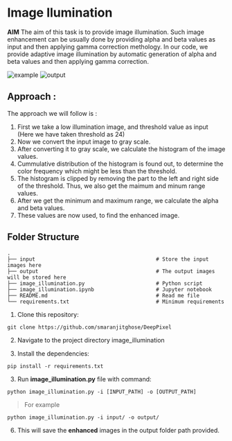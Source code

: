 ﻿# Image Ilumination

**AIM**
The aim of this task is to provide image illumination. Such image enhancement can be usually done by providing 
alpha and beta values as input and then applying gamma correction methology. In our code, we provide adaptive 
image illumination by automatic generation of alpha and beta values and then applying gamma correction. 

![example](https://github.com/purva98/DeepPixel/blob/master/deeppixel/image_illumination/input/1.jpg)
![output](https://github.com/purva98/DeepPixel/blob/master/deeppixel/image_illumination/output/1.jpg)

## Approach :
The approach we will follow is :
1.  First we take a low illumination image, and threshold value as input (Here we have taken threshold as 24)
2.  Now we convert the input image to gray scale.
3. After converting it to gray scale, we calculate the histogram of the image values.
3. Cummulative distribution of the histogram is found out, to determine the color frequency which might be less than the threshold.
4. The histogram is clipped by removing the part to the left and right side of the threshold. Thus, we also get the maimum and minum range values. 
5. After we get the minimum and maximum range, we calculate the alpha and beta values.
6. These values are now used, to find the enhanced image. 

## Folder Structure
    . 
    ├── input                                       # Store the input images here
    ├── output                                      # The output images will be stored here
    ├── image_illumination.py                       # Python script
    ├── image_illumination.ipynb                    # Jupyter notebook
    ├── README.md                                   # Read me file  
    └── requirements.txt                            # Minimum requirements
   

1. Clone this repository:
```
git clone https://github.com/smaranjitghose/DeepPixel
```
2. Navigate to the project directory image_illumination
 
2. Install the dependencies:
```
pip install -r requirements.txt 
```

3. Run **image_illumination.py** file with command: 
 
```
python image_illumination.py -i [INPUT_PATH] -o [OUTPUT_PATH]
```
 > For example
```
python image_illumination.py -i input/ -o output/
```
 
 
6. This will save the **enhanced** images in the output folder path provided.
